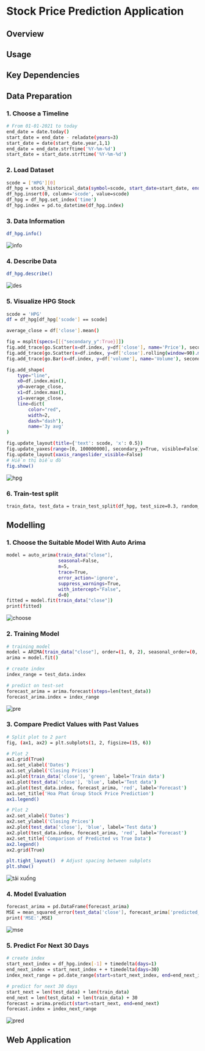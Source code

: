 # Stock Price Prediction Application

## Overview

## Usage

## Key Dependencies

## Data Preparation

### 1. Choose a Timeline

``` bash
# From 01-01-2021 to today
end_date = date.today()
start_date = end_date - reladate(years=3)
start_date = date(start_date.year,1,1)
end_date = end_date.strftime('%Y-%m-%d')
start_date = start_date.strftime('%Y-%m-%d')
```

### 2. Load Dataset

``` bash
scode = ['HPG'][0]
df_hpg = stock_historical_data(symbol=scode, start_date=start_date, end_date=end_date)
df_hpg.insert(0, column='scode', value=scode)
df_hpg = df_hpg.set_index('time')
df_hpg.index = pd.to_datetime(df_hpg.index)
```

### 3. Data Information

``` bash
df_hpg.info()
```

![info](https://github.com/tuanng1102/stock-price-prediction-app/assets/147653892/ccc4742b-e015-49d9-86dc-da08628c01fb)

### 4. Describe Data

``` bash
df_hpg.describe()
```

![des](https://github.com/tuanng1102/stock-price-prediction-app/assets/147653892/d52ad9eb-01a9-49a0-96a3-2692e49deacd)

### 5. Visualize HPG Stock

``` bash
scode = 'HPG'
df = df_hpg[df_hpg['scode'] == scode]

average_close = df['close'].mean()

fig = msplt(specs=[[{"secondary_y":True}]])
fig.add_trace(go.Scatter(x=df.index, y=df['close'], name='Price'), secondary_y=False)
fig.add_trace(go.Scatter(x=df.index, y=df['close'].rolling(window=90).mean(), marker_color='orange', name='90 Day MvA'))
fig.add_trace(go.Bar(x=df.index, y=df['volume'], name='Volume'), secondary_y=True)

fig.add_shape(
    type="line",
    x0=df.index.min(),
    y0=average_close,
    x1=df.index.max(),
    y1=average_close,
    line=dict(
        color="red",
        width=2,
        dash="dash"),
        name='3y avg'
)

fig.update_layout(title={'text': scode, 'x': 0.5})
fig.update_yaxes(range=[0, 100000000], secondary_y=True, visible=False)
fig.update_layout(xaxis_rangeslider_visible=False)
# Hiển thị biểu đồ
fig.show()
```

![hpg](https://github.com/tuanng1102/stock-price-prediction-app/assets/147653892/cfff881d-e6c7-41b3-9caf-16dd72fe5fe9)

### 6. Train-test split

``` bash
train_data, test_data = train_test_split(df_hpg, test_size=0.3, random_state=42, shuffle=False)
```

## Modelling

### 1. Choose the Suitable Model With Auto Arima

``` bash
model = auto_arima(train_data["close"],
                   seasonal=False,
                   m=5,
                   trace=True,
                   error_action='ignore',
                   suppress_warnings=True,
                   with_intercept="False",
                   d=0)
fitted = model.fit(train_data["close"])
print(fitted)
```

![choose](https://github.com/tuanng1102/stock-price-prediction-app/assets/147653892/cf9b22c8-eed0-48b0-b3de-5d0848cad28a)

### 2. Training Model

``` bash
# training model
model = ARIMA(train_data["close"], order=(1, 0, 2), seasonal_order=(0, 0, 0, 0))
arima = model.fit()

# create index
index_range = test_data.index

# predict on test-set
forecast_arima = arima.forecast(steps=len(test_data))
forecast_arima.index = index_range
```

![pre](https://github.com/tuanng1102/stock-price-prediction-app/assets/147653892/039fab47-dedb-4ed8-8886-7233eeef75c7)

### 3. Compare Predict Values with Past Values

``` bash
# Split plot to 2 part
fig, (ax1, ax2) = plt.subplots(1, 2, figsize=(15, 6))

# Plot 2
ax1.grid(True)
ax1.set_xlabel('Dates')
ax1.set_ylabel('Closing Prices')
ax1.plot(train_data['close'], 'green', label='Train data')
ax1.plot(test_data['close'], 'blue', label='Test data')
ax1.plot(test_data.index, forecast_arima, 'red', label='Forecast')
ax1.set_title('Hoa Phat Group Stock Price Prediction')
ax1.legend()

# Plot 2
ax2.set_xlabel('Dates')
ax2.set_ylabel('Closing Prices')
ax2.plot(test_data['close'], 'blue', label='Test data')
ax2.plot(test_data.index, forecast_arima, 'red', label='Forecast')
ax2.set_title('Comparison of Predicted vs True Data')
ax2.legend()
ax2.grid(True)

plt.tight_layout()  # Adjust spacing between subplots
plt.show()
```

![tải xuống](https://github.com/tuanng1102/stock-price-prediction-app/assets/147653892/7734f108-b3d0-47e2-896c-2673d6e10872)

### 4. Model Evaluation

``` bash
forecast_arima = pd.DataFrame(forecast_arima)
MSE = mean_squared_error(test_data['close'], forecast_arima['predicted_mean'])
print('MSE:',MSE)
```

![mse](https://github.com/tuanng1102/stock-price-prediction-app/assets/147653892/60a1f5f0-59b4-4c68-8861-51bfc0d5f30f)

### 5. Predict For Next 30 Days

``` bash
# create index
start_next_index = df_hpg.index[-1] + timedelta(days=1)
end_next_index = start_next_index + + timedelta(days=30)
index_next_range = pd.date_range(start=start_next_index, end=end_next_index)

# predict for next 30 days
start_next = len(test_data) + len(train_data)
end_next = len(test_data) + len(train_data) + 30
forecast = arima.predict(start=start_next, end=end_next)
forecast.index = index_next_range
```

![pred](https://github.com/tuanng1102/stock-price-prediction-app/assets/147653892/c47fb181-323f-4ee2-a6b1-6822a66c2e33)

## Web Application

